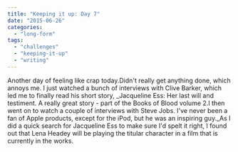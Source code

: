 ```yaml
---
title: "Keeping it up: Day 7"
date: "2015-06-26"
categories: 
  - "long-form"
tags: 
  - "challenges"
  - "keeping-it-up"
  - "writing"
---
```


Another day of feeling like crap today.Didn't really get anything done, which annoys me. I just watched a bunch of interviews with Clive Barker, which led me to finally read his short story, _Jacqueline Ess: Her last will and testiment. A really great story - part of the Books of Blood volume 2.I then went on to watch a couple of interviews with Steve Jobs. I've never been a fan of Apple products, except for the iPod, but he was an inspiring guy._As I did a quick search for Jacqueline Ess to make sure I'd spelt it right, I found out that Lena Headey will be playing the titular character in a film that is currently in the works.
